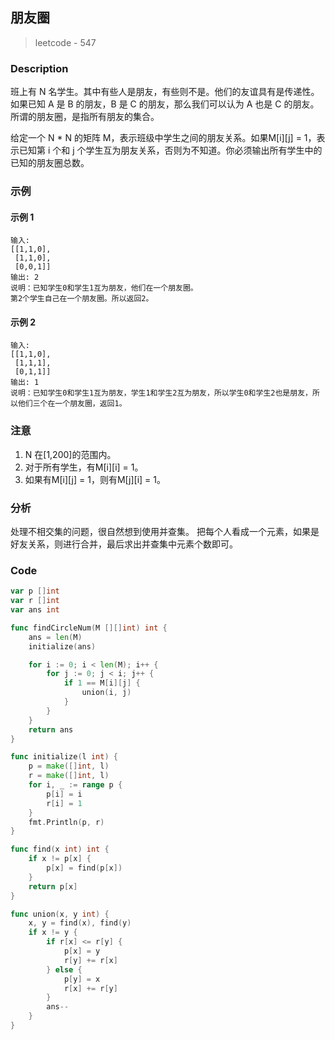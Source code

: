 ## 朋友圈
> leetcode - 547

### Description
班上有 N 名学生。其中有些人是朋友，有些则不是。他们的友谊具有是传递性。如果已知 A 是 B 的朋友，B 是 C 的朋友，那么我们可以认为 A 也是 C 的朋友。所谓的朋友圈，是指所有朋友的集合。

给定一个 N * N 的矩阵 M，表示班级中学生之间的朋友关系。如果M[i][j] = 1，表示已知第 i 个和 j 个学生互为朋友关系，否则为不知道。你必须输出所有学生中的已知的朋友圈总数。

### 示例
#### 示例 1
```
输入: 
[[1,1,0],
 [1,1,0],
 [0,0,1]]
输出: 2 
说明：已知学生0和学生1互为朋友，他们在一个朋友圈。
第2个学生自己在一个朋友圈。所以返回2。
```

#### 示例 2
```
输入: 
[[1,1,0],
 [1,1,1],
 [0,1,1]]
输出: 1
说明：已知学生0和学生1互为朋友，学生1和学生2互为朋友，所以学生0和学生2也是朋友，所以他们三个在一个朋友圈，返回1。
```

### 注意
1. N 在[1,200]的范围内。
1. 对于所有学生，有M[i][i] = 1。
1. 如果有M[i][j] = 1，则有M[j][i] = 1。

### 分析
处理不相交集的问题，很自然想到使用并查集。
把每个人看成一个元素，如果是好友关系，则进行合并，最后求出并查集中元素个数即可。

### Code
```go
var p []int
var r []int
var ans int

func findCircleNum(M [][]int) int {
    ans = len(M)
    initialize(ans)

    for i := 0; i < len(M); i++ {
        for j := 0; j < i; j++ {
            if 1 == M[i][j] {
                union(i, j)
            }
        }
    }
    return ans
}

func initialize(l int) {
    p = make([]int, l)
    r = make([]int, l)
    for i, _ := range p {
        p[i] = i
        r[i] = 1
    }
    fmt.Println(p, r)
}

func find(x int) int {
    if x != p[x] {
        p[x] = find(p[x])
    }
    return p[x]
}

func union(x, y int) {
    x, y = find(x), find(y)
    if x != y {
        if r[x] <= r[y] {
            p[x] = y
            r[y] += r[x]
        } else {
            p[y] = x
            r[x] += r[y]
        }
        ans--
    }
}
```